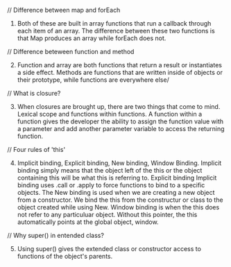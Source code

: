 
// Difference between map and forEach

1. Both of these are built in array functions that run a callback through each item of an array. The difference between these two functions is that Map produces an array while forEach does not. 

// Difference beteween function and method

2. Function and array are both functions that return a result or instantiates a side effect. Methods are functions that are written inside of objects or their prototype, while functions are everywhere else/

// What is closure?

3. When closures are brought up, there are two things that come to mind. Lexical scope and functions within functions. A function within a function gives the developer the ability to assign the function value with a parameter and add another parameter variable to access the returning function.

// Four rules of 'this'

4. Implicit binding, Explicit binding, New binding, Window Binding. Implicit binding simply means that the object left of the this or the object containing this will be what this is referring to. Explicit binding Implicit binding uses .call or .apply to force functions to bind to a specific objects. The New binding is used when we are creating a new object from a constructor. We bind the this from the constructur or class to the object created while using New. Window binding is when the this does not refer to any particuluar object. Without this pointer, the this automatically points at the global object, window.

// Why super() in  entended class?

5. Using super() gives the extended class or constructor access to functions of the object's parents. 